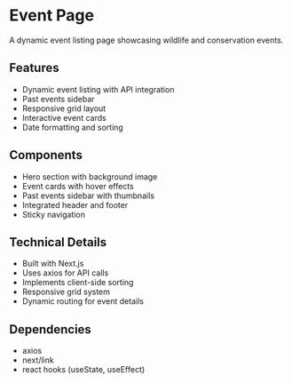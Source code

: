 
# Event Page

A dynamic event listing page showcasing wildlife and conservation events.

## Features

- Dynamic event listing with API integration
- Past events sidebar
- Responsive grid layout
- Interactive event cards
- Date formatting and sorting

## Components

- Hero section with background image
- Event cards with hover effects
- Past events sidebar with thumbnails
- Integrated header and footer
- Sticky navigation

## Technical Details

- Built with Next.js
- Uses axios for API calls
- Implements client-side sorting
- Responsive grid system
- Dynamic routing for event details

## Dependencies

- axios
- next/link
- react hooks (useState, useEffect)